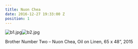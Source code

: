 ```yaml
---
title: Nuon Chea
date: 2016-12-27 19:33:00 Z
position: 1
---
```


![b1.jpg](/uploads/b1.jpg)![b2.jpg](/uploads/b2.jpg)

Brother Number Two – Nuon Chea, 
Oil on Linen, 
65 x 48”, 
2015
